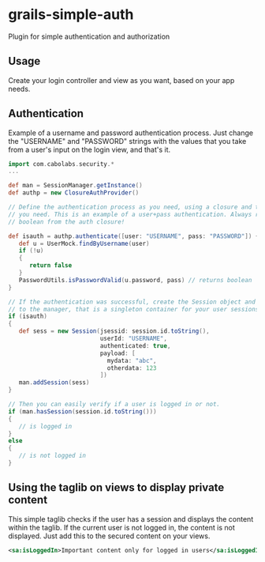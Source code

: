 # grails-simple-auth
Plugin for simple authentication and authorization

## Usage

Create your login controller and view as you want, based on your app needs.

## Authentication

Example of a username and password authentication process. Just change the "USERNAME" and "PASSWORD" strings with the values that you take from a user's input on the login view, and that's it.

```groovy
import com.cabolabs.security.*
...

def man = SessionManager.getInstance()
def authp = new ClosureAuthProvider()

// Define the authentication process as you need, using a closure and the params
// you need. This is an example of a user+pass authentication. Always return a
// boolean from the auth closure!

def isauth = authp.authenticate([user: "USERNAME", pass: "PASSWORD"]) { ->
   def u = UserMock.findByUsername(user)
   if (!u)
   {
      return false
   }
   PasswordUtils.isPasswordValid(u.password, pass) // returns boolean
}

// If the authentication was successful, create the Session object and add it
// to the manager, that is a singleton container for your user sessions.
if (isauth)
{
   def sess = new Session(jsessid: session.id.toString(),
                          userId: "USERNAME",
                          authenticated: true,
                          payload: [
                            mydata: "abc",
                            otherdata: 123
                          ])
   man.addSession(sess)
}

// Then you can easily verify if a user is logged in or not.
if (man.hasSession(session.id.toString()))
{
   // is logged in
}
else
{
   // is not logged in
}
```

## Using the taglib on views to display private content

This simple taglib checks if the user has a session and displays the content within the taglib. If the current user is not logged in, the content is not displayed. Just add this to the secured content on your views.

```xml
<sa:isLoggedIn>Important content only for logged in users</sa:isLoggedIn>
```
